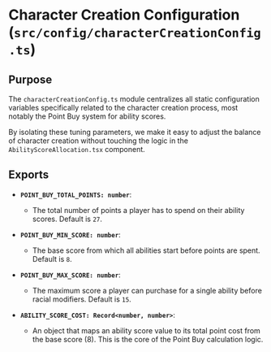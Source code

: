 # Character Creation Configuration (`src/config/characterCreationConfig.ts`)

## Purpose

The `characterCreationConfig.ts` module centralizes all static configuration variables specifically related to the character creation process, most notably the Point Buy system for ability scores.

By isolating these tuning parameters, we make it easy to adjust the balance of character creation without touching the logic in the `AbilityScoreAllocation.tsx` component.

## Exports

*   **`POINT_BUY_TOTAL_POINTS: number`**:
    *   The total number of points a player has to spend on their ability scores. Default is `27`.

*   **`POINT_BUY_MIN_SCORE: number`**:
    *   The base score from which all abilities start before points are spent. Default is `8`.

*   **`POINT_BUY_MAX_SCORE: number`**:
    *   The maximum score a player can purchase for a single ability before racial modifiers. Default is `15`.

*   **`ABILITY_SCORE_COST: Record<number, number>`**:
    *   An object that maps an ability score value to its total point cost from the base score (8). This is the core of the Point Buy calculation logic.
